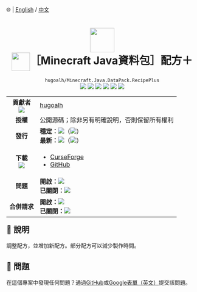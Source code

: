 🌐 | [English](./README.md) / [中文](./README.zh.md)

# <div align="center"><img src="https://i.imgur.com/LRrh4Ms.png" height="64px" /><br /><img align="center" src="https://i.imgur.com/bfe61R7.png" height="48px" />［Minecraft Java資料包］配方＋</div>

<div align="center">
  <code>hugoalh/Minecraft.Java.DataPack.RecipePlus</code><br />
  <img src="https://img.shields.io/github/languages/count/hugoalh/Minecraft.Java.DataPack.RecipePlus?style=flat-square&logo=github" />
  <img src="https://img.shields.io/github/languages/top/hugoalh/Minecraft.Java.DataPack.RecipePlus?style=flat-square&logo=github" />
  <img src="https://img.shields.io/github/repo-size/hugoalh/Minecraft.Java.DataPack.RecipePlus?style=flat-square&logo=github" />
  <img src="https://img.shields.io/github/watchers/hugoalh/Minecraft.Java.DataPack.RecipePlus?style=flat-square&logo=github" />
  <img src="https://img.shields.io/github/stars/hugoalh/Minecraft.Java.DataPack.RecipePlus?style=flat-square&logo=github" />
  <img src="https://img.shields.io/github/forks/hugoalh/Minecraft.Java.DataPack.RecipePlus?style=flat-square&logo=github" />
</div>

<table align="right">
  <tr>
    <td align="center">
      <b>貢獻者</b><br />
      <img src="https://img.shields.io/github/contributors/hugoalh/Minecraft.Java.DataPack.RecipePlus?style=flat-square&color=000000&label=%20" />
    </td>
    <td><a href="https://github.com/hugoalh">hugoalh</a></td>
  </tr>
  <tr>
    <td align="center"><b>授權</b></td>
    <td>公開源碼；除非另有明確說明，否則保留所有權利</td>
  </tr>
  <tr>
    <td align="center"><b>發行</b></td>
    <td>
      <b>穩定：</b><img src="https://img.shields.io/github/release/hugoalh/Minecraft.Java.DataPack.RecipePlus?style=flat-square&color=000000&label=%20" />（<img src="https://img.shields.io/github/release-date/hugoalh/Minecraft.Java.DataPack.RecipePlus?style=flat-square&color=000000&label=%20" />）<br />
      <b>最新：</b><img src="https://img.shields.io/github/release/hugoalh/Minecraft.Java.DataPack.RecipePlus?include_prereleases&style=flat-square&color=000000&label=%20" />（<img src="https://img.shields.io/github/release-date-pre/hugoalh/Minecraft.Java.DataPack.RecipePlus?style=flat-square&color=000000&label=%20" />）
    </td>
  </tr>
  <tr>
    <td align="center">
      <b>下載</b><br />
      <img src="https://img.shields.io/github/downloads/hugoalh/Minecraft.Java.DataPack.RecipePlus/total?style=flat-square&color=000000&label=%20" />
    </td>
    <td><ul>
      <li><a href="https://www.curseforge.com/minecraft/customization/recipeplus">CurseForge</a></li>
      <li><a href="https://github.com/hugoalh/Minecraft.Java.DataPack.RecipePlus/releases">GitHub</a></li>
    </ul></td>
  </tr>
  <tr>
    <td align="center"><b>問題</b></td>
    <td>
      <b>開啟：</b><img src="https://img.shields.io/github/issues-raw/hugoalh/Minecraft.Java.DataPack.RecipePlus?style=flat-square&color=000000&label=%20" /><br />
      <b>已關閉：</b><img src="https://img.shields.io/github/issues-closed-raw/hugoalh/Minecraft.Java.DataPack.RecipePlus?style=flat-square&color=000000&label=%20" />
    </td>
  </tr>
  <tr>
    <td align="center"><b>合併請求</b></td>
    <td>
      <b>開啟：</b><img src="https://img.shields.io/github/issues-pr-raw/hugoalh/Minecraft.Java.DataPack.RecipePlus?style=flat-square&color=000000&label=%20" /><br />
      <b>已關閉：</b><img src="https://img.shields.io/github/issues-pr-closed-raw/hugoalh/Minecraft.Java.DataPack.RecipePlus?style=flat-square&color=000000&label=%20" />
    </td>
  </tr>
</table>

## 📜 說明

調整配方，並增加新配方。部分配方可以減少製作時間。

## 🐛 問題

在這個專案中發現任何問題？通過[GitHub](https://github.com/hugoalh/Minecraft.Java.DataPack.RecipePlus/issues)或[Google表單（英文）](https://docs.google.com/forms/d/e/1FAIpQLSf7THj4zWMeT5vC4Hs3dx9nZLzUy0Tn7bS3unExHTw13g0ZuA/viewform?usp=sf_link)提交該問題。
